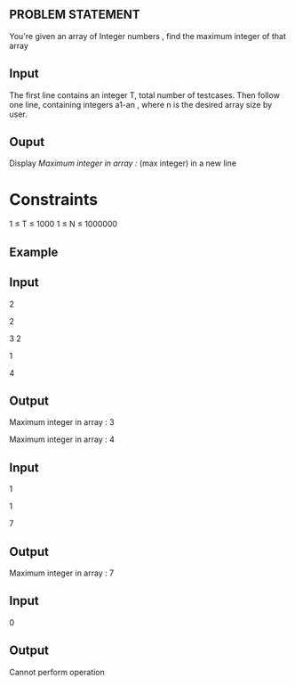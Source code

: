 ## PROBLEM STATEMENT 

You're given an array of Integer numbers , find the maximum integer of that array

## Input

The first line contains an integer T, total number of testcases. Then follow one line,  containing  integers a1-an , where n is the desired array size by user.

## Ouput

Display *Maximum integer in array :* (max integer) in a new line

# Constraints

1 ≤ T ≤ 1000
1 ≤ N ≤ 1000000

## Example 

## Input

2

2

3 2

1

4

## Output

Maximum integer in array : 3

Maximum integer in array : 4
## Input

1

1

7

## Output

Maximum integer in array : 7



## Input

0

## Output

Cannot perform operation
